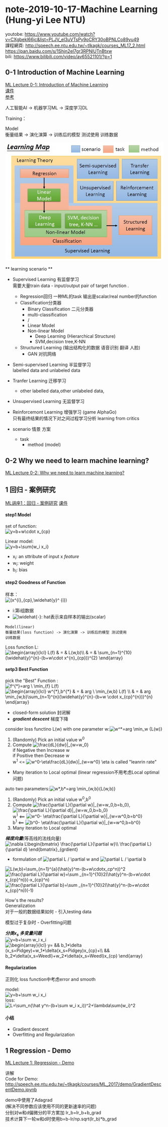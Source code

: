 # note-2019-10-17-Machine Learning (Hung-yi Lee NTU)

youtobe: https://www.youtube.com/watch?v=CXgbekl66jc&list=PLJV_el3uVTsPy9oCRY30oBPNLCo89yu49  
課程網頁: http://speech.ee.ntu.edu.tw/~tlkagk/courses_ML17_2.html  
https://pan.baidu.com/s/1Shjn2el7gr3RPNlUTnBtxw  
bili: https://www.bilibili.com/video/av65521101/?p=1  

## 0-1 Introduction of Machine Learning
[ML Lecture 0-1: Introduction of Machine Learning](https://youtu.be/CXgbekl66jc)  
[课件](http://speech.ee.ntu.edu.tw/~tlkagk/courses/ML_2017_2/Lecture/introduction.pdf)  
[参考](http://speech.ee.ntu.edu.tw/~tlkagk/courses/ML_2017_2/Lecture/policy.pdf)  

人工智能AI -> 机器学习ML -> 深度学习DL

Training：

Model  
衡量结果 -> 演化演算 -> 训练后的模型 测试使用
训练数据  

![LearningMap](img/LearningMap.jpg)

** learning scenario **

- Supervised Learning 有监督学习  
  需要大量train data - input/output pair of target function
  .
  - Regression回归 一种ML的task 输出是scalar/real number的function
  - Classification分类器 
    - Binary Classification 二元分类器
    - multi-classification
    - /
    - Linear Model
    - Non-linear Model
      - Deep Learning (Hierarchical Structure)
      - SVM,decision tree,K-NN
  - Structured Learning (输出结构化的数据 语音识别 翻译 人脸)
    - GAN 对抗网络
- Semi-supervised Learning 半监督学习  
  labelled data and unlabeled data
- Tranfer Learning 迁移学习
  - other labelled data,other unlabeled data,
- Unsupervised Learning 无监督学习
- Reinforcemont Learning 增强学习 (game AlphaGo)  
  只有最终结果的情况下对之间过程学习分析
  learning from critics

- scenario 情景 方案
  - task
    - method (model)

## 0-2 Why we need to learn machine learning?
[ML Lecture 0-2: Why we need to learn machine learning?](https://youtu.be/On1N8u1z2Ng)

## 1 回归 - 案例研究
[ML讲座1：回归 - 案例研究](https://youtu.be/fegAeph9UaA)
[课件](http://speech.ee.ntu.edu.tw/~tlkagk/courses/ML_2017/Lecture/Regression.pdf)

<!-- https://www.codecogs.com/latex/eqneditor.php -->
<!-- escape('').replace(/\+/g, '&plus;'); -->

#### step1 Model

set of function:  
<img src="https://latex.codecogs.com/gif.latex?\bg_white&space;y=b&plus;w\cdot&space;x_{cp}" title="y=b+w\cdot x_{cp}" />

Linear model:  
<img src="https://latex.codecogs.com/gif.latex?\bg_white&space;y=b&plus;\sum{w_i&space;x_i}" title="y=b+\sum{w_i x_i}" />

- x<sub>i</sub>: an sttribute of input x *feature*
- w<sub>i</sub>: weight
- b<sub>i</sub>: bias

#### step2 Goodness of Function

样本：  
<img src="https://latex.codecogs.com/gif.latex?\bg_white&space;(x^{i}_{cp},\widehat{y}^&space;{i})" title="(x^{i}_{cp},\widehat{y}^ {i})" />

- i:第i组数据
- ![\widehat{-}](https://latex.codecogs.com/gif.latex?\bg_white&space;\widehat{-}): hat表示来自样本的输出(scalar)

```
Model(linear)
衡量结果(loss function) -> 演化演算 -> 训练后的模型 测试使用
训练数据

```

Loss function L:  
<img src="https://latex.codecogs.com/gif.latex?\bg_white&space;\begin{array}{lcl}&space;L(f)&space;&&space;=&space;&&space;L(w,b)\\&space;&&space;=&space;&&space;\sum_{n=1}^{10}(\widehat{y}^{n}-(b&plus;w\cdot&space;x^{n}_{cp}))^{2}&space;\end{array}" title="\begin{array}{lcl} L(f) & = & L(w,b)\\ & = & \sum_{n=1}^{10}(\widehat{y}^{n}-(b+w\cdot x^{n}_{cp}))^{2} \end{array}" />

#### setp3 Best Function

pick the "Best" Function :  
<img src="https://latex.codecogs.com/gif.latex?\bg_white&space;f^{*}=arg&space;\&space;\min_{f}&space;L(f)" title="f^{*}=arg \ \min_{f} L(f)" />  
<img src="https://latex.codecogs.com/gif.latex?\bg_white&space;\begin{array}{lcl}&space;w^{*},b^{*}&space;&&space;=&space;&&space;arg&space;\&space;\min_{w,b}&space;L(f)&space;\\&space;&&space;=&space;&&space;arg&space;\min_{w,b}\sum_{n=1}^{n}(\widehat{y}^{n}-(b&plus;w&space;\cdot&space;x_{cp}^{n}))^{n}&space;\end{array}" title="\begin{array}{lcl} w^{*},b^{*} & = & arg \ \min_{w,b} L(f) \\ & = & arg \min_{w,b}\sum_{n=1}^{n}(\widehat{y}^{n}-(b+w \cdot x_{cp}^{n}))^{n} \end{array}" />

- closed-form solution 封闭解
- ***gradient descent*** 梯度下降

consider loss functino L(w) with one parameter w:<img src="https://latex.codecogs.com/gif.latex?\bg_white&space;w^*=arg&space;\min_w&space;{L(w)}" title="w^*=arg \min_w {L(w)}" />

1. (Randomly) Pick an initial value w<sup>0</sup>
2. Compute <img src="https://latex.codecogs.com/gif.latex?\bg_white&space;\frac{dL}{dw}|_{w=w_0}" title="\frac{dL}{dw}|_{w=w_0}" />  
  if Negative then Increase w  
  if Positive then Decrease w  
  w<sup>1</sup> &lt;= <img src="https://latex.codecogs.com/gif.latex?\bg_white&space;w^0-\eta\frac{dL}{dw}|_{w=w^0}" title="w^0-\eta\frac{dL}{dw}|_{w=w^0}" /> \eta is called "leanrin rate"
- Many iteration to Local optimal (linear regression不用考虑Local optimal问题)

auto two parameters:<img src="https://latex.codecogs.com/gif.latex?\bg_white&space;w*,b*=arg&space;\min_{w,b}{L(w,b)}" title="w*,b*=arg \min_{w,b}{L(w,b)}" />  
1. (Randomly) Pick an initial value w<sup>0</sup>,b<sup>0</sup>
2. Compute <img src="https://latex.codecogs.com/gif.latex?\bg_white&space;\frac{\partial&space;L}{\partial&space;w}|_{w=w_0,b=b_0}" title="\frac{\partial L}{\partial w}|_{w=w_0,b=b_0}" />,<img src="https://latex.codecogs.com/gif.latex?\bg_white&space;\frac{\partial&space;L}{\partial&space;d}|_{w=w_0,b=b_0}" title="\frac{\partial L}{\partial d}|_{w=w_0,b=b_0}" />  
  w<sup>1</sup> &lt;== <img src="https://latex.codecogs.com/gif.latex?\bg_white&space;w^0-&space;\eta\frac{\partial&space;L}{\partial&space;w}|_{w=w^0,b=b^0}" title="w^0- \eta\frac{\partial L}{\partial w}|_{w=w^0,b=b^0}" />  
  b<sup>1</sup> &lt;== <img src="https://latex.codecogs.com/gif.latex?\bg_white&space;b^0-&space;\eta\frac{\partial&space;L}{\partial&space;w}|_{w=w^0,b=b^0}" title="b^0- \eta\frac{\partial L}{\partial w}|_{w=w^0,b=b^0}" />
3. Many iteration to Local optimal

***梯度向量***(等高线的法线向量) <img src="https://latex.codecogs.com/gif.latex?\bg_white&space;\nabla&space;L\begin{bmatrix}&space;\frac{\partial&space;L}{\partial&space;w}\\&space;\frac{\partial&space;L}{\partial&space;d}&space;\end{bmatrix}_{grdient}" title="\nabla L\begin{bmatrix} \frac{\partial L}{\partial w}\\ \frac{\partial L}{\partial d} \end{bmatrix}_{grdient}" />

- formulation of <img src="https://latex.codecogs.com/gif.latex?\bg_white&space;\partial&space;L&space;/&space;\partial&space;w" title="\partial L / \partial w" /> and <img src="https://latex.codecogs.com/gif.latex?\bg_white&space;\partial&space;L&space;/&space;\partial&space;b" title="\partial L / \partial b" />

<img src="https://latex.codecogs.com/gif.latex?\bg_white&space;L(w,b)=\sum_{n=1}^{a}(\hat{y}^m-(b&plus;w\cdotx_cp^n))^2" title="L(w,b)=\sum_{n=1}^{a}(\hat{y}^m-(b+w\cdotx_cp^n))^2" />

<img src="https://latex.codecogs.com/gif.latex?\bg_white&space;\frac{\partial&space;L}{\partial&space;w}=\sum&space;_{n=1}^{10}2(\hat{y}^n-(b&plus;w\cdot&space;x_{cp}^n))(-x_{cp}^n)" title="\frac{\partial L}{\partial w}=\sum _{n=1}^{10}2(\hat{y}^n-(b+w\cdot x_{cp}^n))(-x_{cp}^n)" />

<img src="https://latex.codecogs.com/gif.latex?\bg_white&space;\frac{\partial&space;L}{\partial&space;b}=\sum&space;_{n=1}^{10}2(\hat{y}^n-(b&plus;w\cdot&space;x_{cp}^n))(-1)" title="\frac{\partial L}{\partial b}=\sum _{n=1}^{10}2(\hat{y}^n-(b+w\cdot x_{cp}^n))(-1)" />

How's the results?  
Generalization  
对于一般的数据结果如何  - 引入testing data

模型过于复杂时 - Overfitting问题

***分类x<sub>s</sub> 多变量问题***  
<img src="https://latex.codecogs.com/gif.latex?\bg_white&space;y=b&plus;\sum&space;w_i&space;x_i" title="y=b+\sum w_i x_i" />  
<img src="https://latex.codecogs.com/gif.latex?\bg_white&space;\begin{array}{lcl}&space;y=&space;&&&space;b_1*\delta&space;(x_s=Pidgey)&plus;w_1*\delta(x_s=Pidgey)x_{cp}&plus;\\&space;&&&space;b_2*\delta(x_s=Weedl)&plus;w_2*\delta(x_s=Weedl)x_{cp}&space;\end{array}" title="\begin{array}{lcl} y= && b_1*\delta (x_s=Pidgey)+w_1*\delta(x_s=Pidgey)x_{cp}+\\ && b_2*\delta(x_s=Weedl)+w_2*\delta(x_s=Weedl)x_{cp} \end{array}" />

#### Regularization
正则化
loss function中考虑error and smooth

model:  
<img src="https://latex.codecogs.com/gif.latex?\bg_white&space;y=b&plus;\sum&space;w_i&space;x_i" title="y=b+\sum w_i x_i" />  
loss:  
<img src="https://latex.codecogs.com/gif.latex?\bg_white&space;L=\sum_n(\hat&space;y^n-(b&plus;\sum&space;w_i&space;x_i))^2&plus;\lambda\sum(w_i)^2" title="L=\sum_n(\hat y^n-(b+\sum w_i x_i))^2+\lambda\sum(w_i)^2" />

#### 小结
- Gradient descent
- Overfitting and Regularization

## 1 Regression - Demo
[ML Lecture 1: Regression - Demo](https://www.youtube.com/watch?v=1UqCjFQiiy0&list=PLJV_el3uVTsPy9oCRY30oBPNLCo89yu49&index=4)

讲解  
Code for Demo: http://speech.ee.ntu.edu.tw/~tlkagk/courses/ML_2017/demo/GradientDescentDemo.ipynb

demo中使用了Adagrad  
(解决不同参数应该使用不同的更新速率的问题)  
分别对w和d偏微分的平方累加 Ir_b=Ir_b+b_grad  
技术计算下一轮w和d时使用b=b-Ir/np.sqrt(Ir_b)*b_grad
